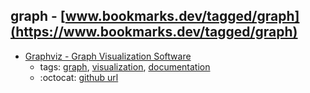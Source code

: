 graph - [www.bookmarks.dev/tagged/graph](https://www.bookmarks.dev/tagged/graph) 
---
* [Graphviz - Graph Visualization Software](https://graphviz.org/)
    * tags: [graph](../tags/graph.md), [visualization](../tags/visualization.md), [documentation](../tags/documentation.md)
    * :octocat: [github url](https://gitlab.com/graphviz/graphviz/)

